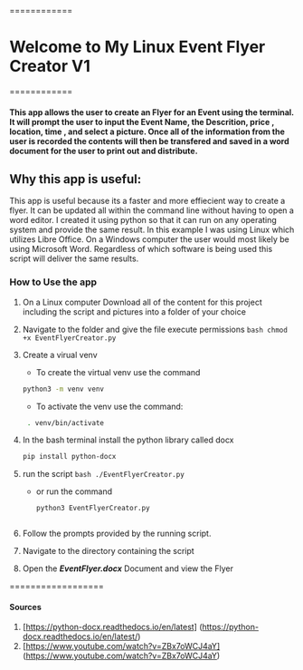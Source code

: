 ============
# Welcome to My Linux Event Flyer Creator V1

============


#### This app allows the user to create an Flyer for an Event using the terminal. It will prompt the user to input the Event Name, the Descrition, price , location, time , and select a picture. Once all of the information from the user is recorded the contents will then be transfered and saved in a word document for the user to print out and distribute.

## Why this app is useful:
This app is useful because its a faster and more effiecient way to create a flyer. It can be updated all within the command line without having to open a word editor. I created it using python so that it can run on any operating system and provide the same result. In this example I was using Linux which utilizes Libre Office. On a Windows computer the user would most likely be using Microsoft Word. Regardless of which software is being used this script will deliver the same results.


### How to Use the app
1. On a Linux computer Download all of the content for this project including the script and pictures into a folder of your choice

2. Navigate to the folder and give the file execute permissions
        ```bash
        chmod +x EventFlyerCreator.py
        ```
3. Create a virual venv
	- To create the virtual venv use the command
	 ```bash
	 python3 -m venv venv
	 ```
	- To activate the venv use the command:
	```bash
	 . venv/bin/activate
	```
4. In the bash terminal install the python library called docx
	```bash
	pip install python-docx
	``` 

5. run the script
        ```bash
        ./EventFlyerCreator.py
        ```
   - or run the command

        ```bash
        python3 EventFlyerCreator.py
	```

6. Follow the prompts provided by the running script.

7. Navigate to the directory containing the script

8. Open the ***EventFlyer.docx*** Document and view the Flyer

==================

#### Sources
1. [https://python-docx.readthedocs.io/en/latest] (https://python-docx.readthedocs.io/en/latest/)
2. [https://www.youtube.com/watch?v=ZBx7oWCJ4aY] (https://www.youtube.com/watch?v=ZBx7oWCJ4aY)

